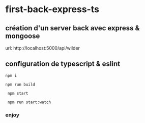 # first-back-express-ts


## création d'un server back avec express & mongoose

url: http://localhost:5000/api/wilder

## configuration de typescript & eslint

``` npm i ```

``` npm run build ```

``` npm start```

``` npm run start:watch```


### enjoy
